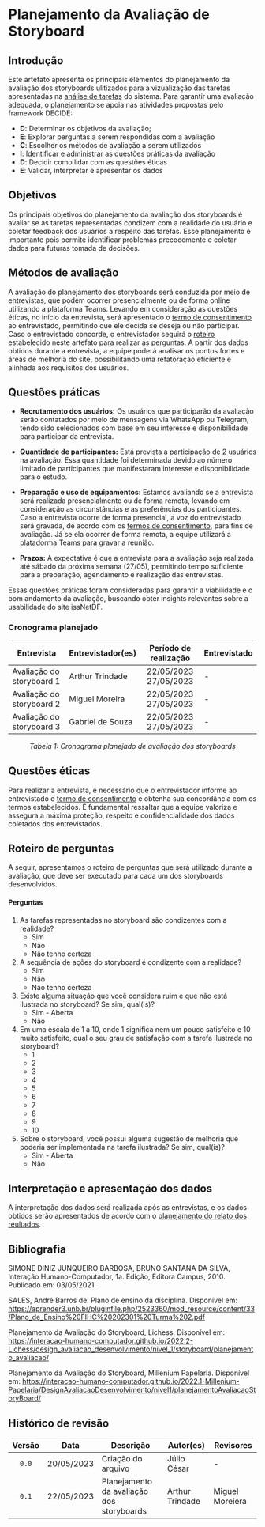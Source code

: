 # Planejamento da Avaliação de Storyboard

## Introdução
Este artefato apresenta os principais elementos do planejamento da avaliação dos storyboards ulitizados para a vizualização das tarefas apresentadas na [análise de tarefas](../../analise_de_requisitos/analise_de_tarefas.md) do sistema. Para garantir uma avaliação adequada, o planejamento se apoia nas atividades propostas pelo framework DECIDE:
<ul>
    <li><strong>D</strong>: Determinar os objetivos da avaliação;
    <li><strong>E</strong>: Explorar perguntas a serem respondidas com a avaliação
    <li><strong>C</strong>: Escolher os métodos de avaliação a serem utilizados
    <li><strong>I</strong>: Identificar e administrar as questões práticas da avaliação
    <li><strong>D</strong>: Decidir como lidar com as questões éticas
    <li><strong>E</strong>: Validar, interpretar e apresentar os dados
</ul>

## Objetivos
Os principais objetivos do planejamento da avaliação dos storyboards é avaliar se as tarefas representadas condizem com a realidade do usuário e coletar feedback dos usuários a respeito das tarefas. Esse planejamento é importante pois permite identificar problemas precocemente e coletar dados para futuras tomada de decisões.

## Métodos de avaliação
A avaliação do planejamento dos storyboards será conduzida por meio de entrevistas, que podem ocorrer presencialmente ou de forma online utilizando a plataforma Teams. Levando em consideração as questões éticas, no início da entrevista, será apresentado o [termo de consentimento](../../analise_de_requisitos/aspectos_eticos.md#termo) ao entrevistado, permitindo que ele decida se deseja ou não participar. Caso o entrevistado concorde, o entrevistador seguirá o [roteiro](#roteiro) estabelecido neste artefato para realizar as perguntas. A partir dos dados obtidos durante a entrevista, a equipe poderá analisar os pontos fortes e áreas de melhoria do site, possibilitando uma refatoração eficiente e alinhada aos requisitos dos usuários.

## Questões práticas
* **Recrutamento dos usuários:**
Os usuários que participarão da avaliação serão contatados por meio de mensagens via WhatsApp ou Telegram, tendo sido selecionados com base em seu interesse e disponibilidade para participar da entrevista.

* **Quantidade de participantes:**
Está prevista a participação de 2 usuários na avaliação. Essa quantidade foi determinada devido ao número limitado de participantes que manifestaram interesse e disponibilidade para o estudo.

* **Preparação e uso de equipamentos:**
Estamos avaliando se a entrevista será realizada presencialmente ou de forma remota, levando em consideração as circunstâncias e as preferências dos participantes.
Caso a entrevista ocorre de forma presencial, a voz do entrevistado será gravada, de acordo com os [termos de consentimento](../../analise_de_requisitos/aspectos_eticos.md#termo), para fins de avaliação. Já se ela ocorrer de forma remota, a equipe utilizará a platadorma Teams para gravar a reunião.

* **Prazos:**
A expectativa é que a entrevista para a avaliação seja realizada até sábado da próxima semana (27/05), permitindo tempo suficiente para a preparação, agendamento e realização das entrevistas.

Essas questões práticas foram consideradas para garantir a viabilidade e o bom andamento da avaliação, buscando obter insights relevantes sobre a usabilidade do site issNetDF.

### Cronograma planejado

| Entrevista                            | Entrevistador(es)  | Período de realização    | Entrevistado |
| ------------------------------------- | ------------------ | :----------------------: | -------------|
| Avaliação do storyboard 1             | Arthur Trindade    | 22/05/2023<br>27/05/2023 | -            |
| Avaliação do storyboard 2             | Miguel Moreira     | 22/05/2023<br>27/05/2023 | -            |
| Avaliação do storyboard 3             | Gabriel de Souza   | 22/05/2023<br>27/05/2023 | -            |

<center>

*Tabela 1: Cronograma planejado de avaliação dos storyboards*

</center>

## Questões éticas
Para realizar a entrevista, é necessário que o entrevistador informe ao entrevistado o [termo de consentimento](../../analise_de_requisitos/aspectos_eticos.md#termo) e obtenha sua concordância com os termos estabelecidos. É fundamental ressaltar que a equipe valoriza e assegura a máxima proteção, respeito e confidencialidade dos dados coletados dos entrevistados.

## Roteiro de perguntas
<span id='roteiro'></span>
A seguir, apresentamos o roteiro de perguntas que será utilizado durante a avaliação, que deve ser executado para cada um dos storyboards desenvolvidos.

#### Perguntas
<ol>
    <li> As tarefas representadas no storyboard são condizentes com a realidade?
        <ul>
            <li> Sim
            <li> Não
            <li> Não tenho certeza
        </ul>
    </li>
    <li> A sequência de ações do storyboard é condizente com a realidade?
        <ul>
            <li> Sim
            <li> Não
            <li> Não tenho certeza
        </ul>
    </li>
        <li> Existe alguma situação que você considera ruim e que não está ilustrada no storyboard? Se sim, qual(is)?
        <ul>
            <li> Sim - Aberta
            <li> Não
        </ul>
    </li>
    <li> Em uma escala de 1 a 10, onde 1 significa nem um pouco satisfeito e 10 muito satisfeito, qual o seu grau de satisfação com a tarefa ilustrada no storyboard?
        <ul>
            <li> 1 
            <li> 2
            <li> 3 
            <li> 4
            <li> 5
            <li> 6
            <li> 7
            <li> 8
            <li> 9
            <li> 10
        </ul>
    </li>
        <li> Sobre o storyboard, você possui alguma sugestão de melhoria que poderia ser implementada na tarefa ilustrada? Se sim, qual(is)?
        <ul>
            <li> Sim - Aberta
            <li> Não
        </ul>
    </li>
</ol>

## Interpretação e apresentação dos dados
A interpretação dos dados será realizada após as entrevistas, e os dados obtidos serão apresentados de acordo com o [planejamento do relato dos reultados](./plan_relato_storyboard.md).



## Bibliografia
<!-- FONTES CONSULTADAS DURANTE A ELABORAÇÃO DO TEXTO, CITADAS OU NÃO. REMOVER CASO NÃO HOUVER -->
SIMONE DINIZ JUNQUEIRO BARBOSA, BRUNO SANTANA DA SILVA, Interação Humano-Computador, 1a.
Edição, Editora Campus, 2010. Publicado em: 03/05/2021.

SALES, André Barros de. Plano de ensino da disciplina. Disponível em: <https://aprender3.unb.br/pluginfile.php/2523360/mod_resource/content/33/Plano_de_Ensino%20FIHC%20202301%20Turma%202.pdf>

Planejamento da Avaliação do Storyboard, Lichess. Disponível em: <https://interacao-humano-computador.github.io/2022.2-Lichess/design_avaliacao_desenvolvimento/nivel_1/storyboard/planejamento_avaliacao/>

Planejamento da Avaliação do Storyboard, Millenium Papelaria. Disponível em: <https://interacao-humano-computador.github.io/2022.1-Millenium-Papelaria/DesignAvaliacaoDesenvolvimento/nivel1/planejamentoAvaliacaoStoryBoard/>

## Histórico de revisão

| Versão     | Data        | Descrição                                 | Autor(es)       | Revisores       |
| :--------: | :---------: | ----------------------------------------- | --------------- | --------------- |
| `0.0`      |  20/05/2023 | Criação do arquivo                        | Júlio César     | - |
| `0.1`      |  22/05/2023 | Planejamento da avaliação dos storyboards | Arthur Trindade | Miguel Moreiera |
